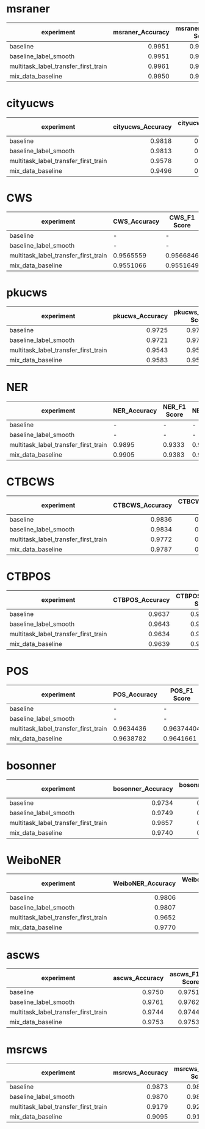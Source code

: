 # msraner
|             experiment             |msraner_Accuracy|msraner_F1 Score|msraner_Precision|msraner_Recall|msraner_Accuracy Per Sequence|
|------------------------------------|---------------:|---------------:|----------------:|-------------:|-----------------------------|
|baseline                            |          0.9951|          0.9628|           0.9641|        0.9615|-                            |
|baseline_label_smooth               |          0.9951|          0.9651|           0.9646|        0.9656|-                            |
|multitask_label_transfer_first_train|          0.9961|          0.9684|           0.9697|        0.9670|-                            |
|mix_data_baseline                   |          0.9950|          0.9646|           0.9653|        0.9639|-                            |

# cityucws
|             experiment             |cityucws_Accuracy|cityucws_F1 Score|cityucws_Precision|cityucws_Recall|cityucws_Accuracy Per Sequence|
|------------------------------------|----------------:|----------------:|------------------|---------------|-----------------------------:|
|baseline                            |           0.9818|           0.9819|-                 |-              |                        0.7286|
|baseline_label_smooth               |           0.9813|           0.9816|-                 |-              |                        0.7212|
|multitask_label_transfer_first_train|           0.9578|           0.9579|-                 |-              |                        0.4403|
|mix_data_baseline                   |           0.9496|           0.9497|-                 |-              |                        0.3847|

# CWS
|             experiment             |CWS_Accuracy|CWS_F1 Score|CWS_Precision|CWS_Recall|CWS_Accuracy Per Sequence|
|------------------------------------|------------|------------|-------------|----------|-------------------------|
|baseline                            |-           |-           |-            |-         |-                        |
|baseline_label_smooth               |-           |-           |-            |-         |-                        |
|multitask_label_transfer_first_train|0.9565559   |0.9566846   |-            |-         |0.6468515                |
|mix_data_baseline                   |0.9551066   |0.9551649   |-            |-         |0.65542763               |

# pkucws
|             experiment             |pkucws_Accuracy|pkucws_F1 Score|pkucws_Precision|pkucws_Recall|pkucws_Accuracy Per Sequence|
|------------------------------------|--------------:|--------------:|----------------|-------------|---------------------------:|
|baseline                            |         0.9725|         0.9726|-               |-            |                      0.4875|
|baseline_label_smooth               |         0.9721|         0.9721|-               |-            |                      0.4880|
|multitask_label_transfer_first_train|         0.9543|         0.9545|-               |-            |                      0.3036|
|mix_data_baseline                   |         0.9583|         0.9585|-               |-            |                      0.3313|

# NER
|             experiment             |NER_Accuracy|NER_F1 Score|NER_Precision|NER_Recall|NER_Accuracy Per Sequence|
|------------------------------------|------------|------------|-------------|----------|-------------------------|
|baseline                            |-           |-           |-            |-         |-                        |
|baseline_label_smooth               |-           |-           |-            |-         |-                        |
|multitask_label_transfer_first_train|      0.9895|      0.9333|       0.9275|    0.9392|-                        |
|mix_data_baseline                   |      0.9905|      0.9383|       0.9363|    0.9404|-                        |

# CTBCWS
|             experiment             |CTBCWS_Accuracy|CTBCWS_F1 Score|CTBCWS_Precision|CTBCWS_Recall|CTBCWS_Accuracy Per Sequence|
|------------------------------------|--------------:|--------------:|----------------|-------------|---------------------------:|
|baseline                            |         0.9836|         0.9837|-               |-            |                      0.7445|
|baseline_label_smooth               |         0.9834|         0.9835|-               |-            |                      0.7401|
|multitask_label_transfer_first_train|         0.9772|         0.9773|-               |-            |                      0.6461|
|mix_data_baseline                   |         0.9787|         0.9788|-               |-            |                      0.6683|

# CTBPOS
|             experiment             |CTBPOS_Accuracy|CTBPOS_F1 Score|CTBPOS_Precision|CTBPOS_Recall|CTBPOS_Accuracy Per Sequence|
|------------------------------------|--------------:|--------------:|----------------|-------------|---------------------------:|
|baseline                            |         0.9637|         0.9639|-               |-            |                      0.5395|
|baseline_label_smooth               |         0.9643|         0.9646|-               |-            |                      0.5419|
|multitask_label_transfer_first_train|         0.9634|         0.9637|-               |-            |                      0.5356|
|mix_data_baseline                   |         0.9639|         0.9642|-               |-            |                      0.5332|

# POS
|             experiment             |POS_Accuracy|POS_F1 Score|POS_Precision|POS_Recall|POS_Accuracy Per Sequence|
|------------------------------------|------------|------------|-------------|----------|-------------------------|
|baseline                            |-           |-           |-            |-         |-                        |
|baseline_label_smooth               |-           |-           |-            |-         |-                        |
|multitask_label_transfer_first_train|0.9634436   |0.96374404  |-            |-         |0.53563595               |
|mix_data_baseline                   |0.9638782   |0.9641661   |-            |-         |0.53316885               |

# bosonner
|             experiment             |bosonner_Accuracy|bosonner_F1 Score|bosonner_Precision|bosonner_Recall|bosonner_Accuracy Per Sequence|
|------------------------------------|----------------:|----------------:|-----------------:|--------------:|------------------------------|
|baseline                            |           0.9734|           0.8203|            0.8247|         0.8159|-                             |
|baseline_label_smooth               |           0.9749|           0.8359|            0.8254|         0.8466|-                             |
|multitask_label_transfer_first_train|           0.9657|           0.7985|            0.7698|         0.8294|-                             |
|mix_data_baseline                   |           0.9740|           0.8369|            0.8238|         0.8503|-                             |

# WeiboNER
|             experiment             |WeiboNER_Accuracy|WeiboNER_F1 Score|WeiboNER_Precision|WeiboNER_Recall|WeiboNER_Accuracy Per Sequence|
|------------------------------------|----------------:|----------------:|-----------------:|--------------:|------------------------------|
|baseline                            |           0.9806|           0.6634|            0.6943|         0.6351|-                             |
|baseline_label_smooth               |           0.9807|           0.6877|            0.7030|         0.6730|-                             |
|multitask_label_transfer_first_train|           0.9652|           0.6230|            0.5948|         0.6540|-                             |
|mix_data_baseline                   |           0.9770|           0.6635|            0.6683|         0.6588|-                             |

# ascws
|             experiment             |ascws_Accuracy|ascws_F1 Score|ascws_Precision|ascws_Recall|ascws_Accuracy Per Sequence|
|------------------------------------|-------------:|-------------:|---------------|------------|--------------------------:|
|baseline                            |        0.9750|        0.9751|-              |-           |                     0.8410|
|baseline_label_smooth               |        0.9761|        0.9762|-              |-           |                     0.8447|
|multitask_label_transfer_first_train|        0.9744|        0.9744|-              |-           |                     0.8328|
|mix_data_baseline                   |        0.9753|        0.9753|-              |-           |                     0.8399|

# msrcws
|             experiment             |msrcws_Accuracy|msrcws_F1 Score|msrcws_Precision|msrcws_Recall|msrcws_Accuracy Per Sequence|
|------------------------------------|--------------:|--------------:|----------------|-------------|---------------------------:|
|baseline                            |         0.9873|         0.9873|-               |-            |                      0.7870|
|baseline_label_smooth               |         0.9870|         0.9870|-               |-            |                      0.7847|
|multitask_label_transfer_first_train|         0.9179|         0.9229|-               |-            |                      0.2113|
|mix_data_baseline                   |         0.9095|         0.9101|-               |-            |                      0.2271|

